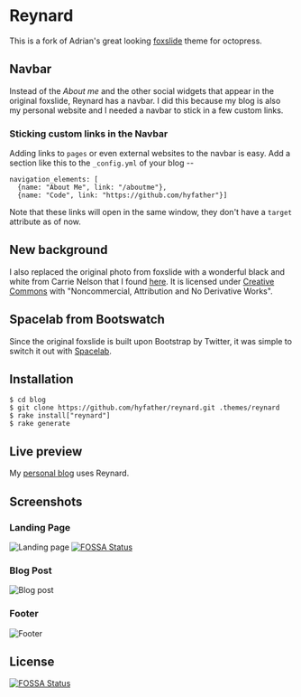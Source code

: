 # Reynard #

This is a fork of Adrian's great looking [foxslide](https://github.com/sevenadrian/foxslide) theme for octopress.

## Navbar

Instead of the *About me* and the other social widgets that appear in
the original foxslide, Reynard has a navbar. I did this because my
blog is also my personal website and I needed a navbar to stick in a
few custom links.

### Sticking custom links in the Navbar

Adding links to `pages` or even external websites to the navbar is
easy. Add a section like this to the `_config.yml` of your blog --

````
navigation_elements: [
  {name: "About Me", link: "/aboutme"},
  {name: "Code", link: "https://github.com/hyfather"}]
````

Note that these links will open in the same window, they don't have a
`target` attribute as of now.


## New background

I also replaced the original photo from foxslide with a wonderful black and
white from Carrie Nelson that I found
[here](http://www.flickr.com/photos/69912667@N07/6778147487/). It is
licensed under [Creative
Commons](http://creativecommons.org/licenses/by-nc-nd/2.0/) with
"Noncommercial, Attribution and No Derivative Works".


## Spacelab from Bootswatch

Since the original foxslide is built upon Bootstrap by Twitter, it was
simple to switch it out with
[Spacelab](http://bootswatch.com/spacelab/).

## Installation

````
$ cd blog
$ git clone https://github.com/hyfather/reynard.git .themes/reynard
$ rake install["reynard"]
$ rake generate
````

## Live preview

My [personal blog](http://blog.hyfather.com) uses Reynard.

## Screenshots

### Landing Page
![Landing page](https://raw.github.com/hyfather/reynard/master/screenshots/landingpage.png)
[![FOSSA Status](https://app.fossa.com/api/projects/git%2Bgithub.com%2Fhyfather%2Freynard.svg?type=shield)](https://app.fossa.com/projects/git%2Bgithub.com%2Fhyfather%2Freynard?ref=badge_shield)

### Blog Post
![Blog post](https://raw.github.com/hyfather/reynard/master/screenshots/blogpost.png)

### Footer
![Footer](https://raw.github.com/hyfather/reynard/master/screenshots/footer.png)



## License
[![FOSSA Status](https://app.fossa.com/api/projects/git%2Bgithub.com%2Fhyfather%2Freynard.svg?type=large)](https://app.fossa.com/projects/git%2Bgithub.com%2Fhyfather%2Freynard?ref=badge_large)